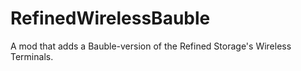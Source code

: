 # RefinedWirelessBauble
A mod that adds a Bauble-version of the Refined Storage's Wireless Terminals.
